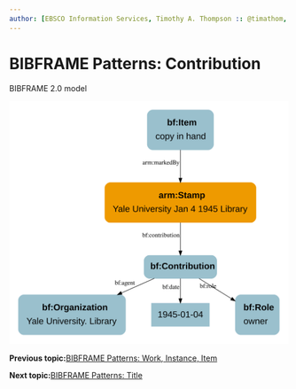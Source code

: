 ```yaml
---
author: [EBSCO Information Services, Timothy A. Thompson :: @timathom, @timathom@indieweb.social]
---
```


# BIBFRAME Patterns: Contribution

BIBFRAME 2.0 model

![Network diagram showing an example BIBFRAME model for contributors to an inscription. The Inscription class comes from the ARM ontology. One contribution is defined with role giver and agent Zora Neale Hurston (Person), and another is defined with role receiver and agent Carl Van Vechten (Person).](../../../submaps/../img/bibframe_etc/arm_inscription_bf_contributions.svg "BIBFRAME Patterns: Contribution")

**Previous topic:**[BIBFRAME Patterns: Work, Instance, Item](../../../day_1/lesson_5/topic_1/bibframe_patterns_work_instance_item.md)

**Next topic:**[BIBFRAME Patterns: Title](../../../day_1/lesson_5/topic_1/bibframe_patterns_title.md)

